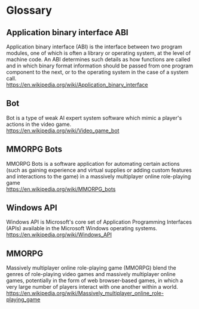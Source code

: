 # Glossary

## Application binary interface ABI

Application binary interface (ABI) is the interface between two program modules, one of which is often a library or operating system, at the level of machine code. An ABI determines such details as how functions are called and in which binary format information should be passed from one program component to the next, or to the operating system in the case of a system call.<br/>
https://en.wikipedia.org/wiki/Application_binary_interface

## Bot

Bot is a type of weak AI expert system software which mimic a player's actions in the video game.<br/>
https://en.wikipedia.org/wiki/Video_game_bot

## MMORPG Bots

MMORPG Bots is a software application for automating certain actions (such as gaining experience and virtual supplies or adding custom features and interactions to the game) in a massively multiplayer online role-playing game<br/>
https://en.wikipedia.org/wiki/MMORPG_bots

## Windows API

Windows API is Microsoft's core set of Application Programming Interfaces (APIs) available in the Microsoft Windows operating systems.<br/>
https://en.wikipedia.org/wiki/Windows_API

## MMORPG
 
Massively multiplayer online role-playing game (MMORPG) blend the genres of role-playing video games and massively multiplayer online games, potentially in the form of web browser-based games, in which a very large number of players interact with one another within a world.<br/>
https://en.wikipedia.org/wiki/Massively_multiplayer_online_role-playing_game